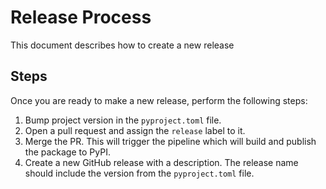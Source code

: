 # Release Process
This document describes how to create a new release

## Steps
Once you are ready to make a new release, perform the following steps:
1. Bump project version in the `pyproject.toml` file.
2. Open a pull request and assign the `release` label to it.
3. Merge the PR. This will trigger the pipeline which will build and publish the package to PyPI.
4. Create a new GitHub release with a description. The release name should include the version from the `pyproject.toml` file.
